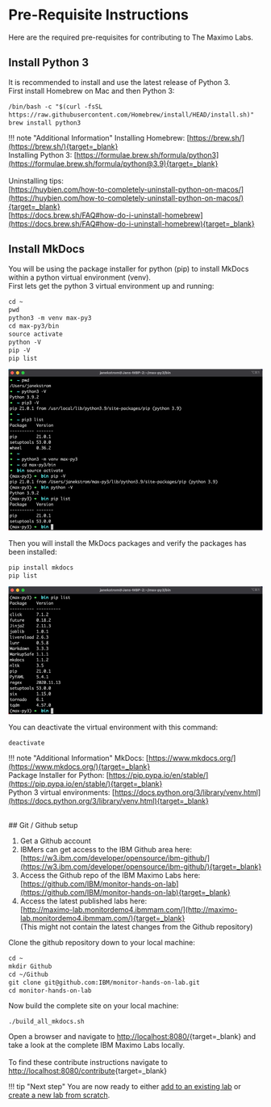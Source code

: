# Pre-Requisite Instructions

Here are the required pre-requisites for contributing to The Maximo Labs.

## Install Python 3

It is recommended to install and use the latest release of Python 3.</br>
First install Homebrew on Mac and then Python 3:

    /bin/bash -c "$(curl -fsSL https://raw.githubusercontent.com/Homebrew/install/HEAD/install.sh)"
    brew install python3


!!! note "Additional Information"
    Installing Homebrew: [https://brew.sh/](https://brew.sh/){target=_blank}</br>
    Installing Python 3: [https://formulae.brew.sh/formula/python3](https://formulae.brew.sh/formula/python@3.9){target=_blank}</br>
    </br>
    Uninstalling tips:</br>
    [https://huybien.com/how-to-completely-uninstall-python-on-macos/](https://huybien.com/how-to-completely-uninstall-python-on-macos/){target=_blank}</br>
    [https://docs.brew.sh/FAQ#how-do-i-uninstall-homebrew](https://docs.brew.sh/FAQ#how-do-i-uninstall-homebrew){target=_blank}
</br>
## Install MkDocs

You will be using the package installer for python (pip) to install MkDocs within a python virtual environment (venv).</br>
First lets get the python 3 virtual environment up and running:

    cd ~
    pwd
    python3 -m venv max-py3
    cd max-py3/bin
    source activate
    python -V
    pip -V
    pip list


![Create virtual environment](img/pre-req_3.png)

Then you will install the MkDocs packages and verify the packages has been installed:

    pip install mkdocs
    pip list

![pip list after MkDocs package is installed](img/pre-req_4.png)


You can deactivate the virtual environment with this command:

    deactivate

!!! note "Additional Information"
    MkDocs: [https://www.mkdocs.org/](https://www.mkdocs.org/){target=_blank}</br>
    Package Installer for Python: [https://pip.pypa.io/en/stable/](https://pip.pypa.io/en/stable/){target=_blank}</br>
    Python 3 virtual environments: [https://docs.python.org/3/library/venv.html](https://docs.python.org/3/library/venv.html){target=_blank}

</br>
## Git / Github setup

1. Get a Github account
2. IBMers can get access to the IBM Github area here:<br>
[https://w3.ibm.com/developer/opensource/ibm-github/](https://w3.ibm.com/developer/opensource/ibm-github/){target=_blank}
3. Access the Github repo of the IBM Maximo Labs here:<br>
[https://github.com/IBM/monitor-hands-on-lab](https://github.com/IBM/monitor-hands-on-lab){target=_blank}
4. Access the latest published labs here:<br>
[http://maximo-lab.monitordemo4.ibmmam.com/](http://maximo-lab.monitordemo4.ibmmam.com/){target=_blank}<br>
(This might not contain the latest changes from the Github repository)

Clone the github repository down to your local machine:

    cd ~
    mkdir Github
    cd ~/Github
    git clone git@github.com:IBM/monitor-hands-on-lab.git
    cd monitor-hands-on-lab

Now build the complete site on your local machine:

    ./build_all_mkdocs.sh
    
Open a browser and navigate to [http://localhost:8080/](http://localhost:8080/){target=_blank} and take a look at the complete IBM Maximo Labs locally.  
<br>
To find these contribute instructions navigate to [http://localhost:8080/contribute](http://localhost:8080/contribute){target=_blank}

!!! tip "Next step"
    You are now ready to either [add to an existing lab](../add_content/) or [create a new lab from scratch](../create_new/).
